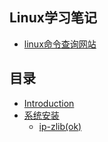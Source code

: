 ## Linux学习笔记
* [linux命令查询网站](https://jaywcjlove.github.io/linux-command/) 

## 目录
* [Introduction](README.md)
* [系统安装](安装系统.md)
  * [ip-zlib\(ok\)](系统安装/ip.md)
